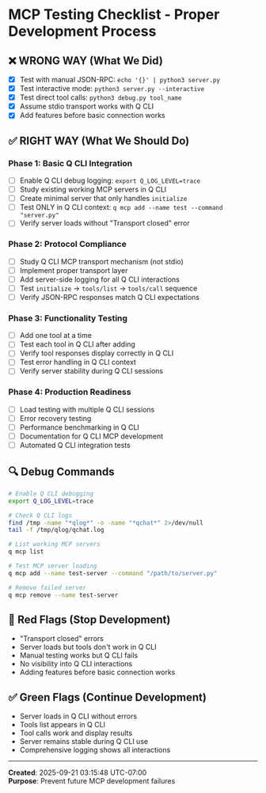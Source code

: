 # MCP Testing Checklist - Proper Development Process

## ❌ WRONG WAY (What We Did)
- [x] Test with manual JSON-RPC: `echo '{}' | python3 server.py`
- [x] Test interactive mode: `python3 server.py --interactive`  
- [x] Test direct tool calls: `python3 debug.py tool_name`
- [x] Assume stdio transport works with Q CLI
- [x] Add features before basic connection works

## ✅ RIGHT WAY (What We Should Do)

### Phase 1: Basic Q CLI Integration
- [ ] Enable Q CLI debug logging: `export Q_LOG_LEVEL=trace`
- [ ] Study existing working MCP servers in Q CLI
- [ ] Create minimal server that only handles `initialize`
- [ ] Test ONLY in Q CLI context: `q mcp add --name test --command "server.py"`
- [ ] Verify server loads without "Transport closed" error

### Phase 2: Protocol Compliance  
- [ ] Study Q CLI MCP transport mechanism (not stdio)
- [ ] Implement proper transport layer
- [ ] Add server-side logging for all Q CLI interactions
- [ ] Test `initialize` → `tools/list` → `tools/call` sequence
- [ ] Verify JSON-RPC responses match Q CLI expectations

### Phase 3: Functionality Testing
- [ ] Add one tool at a time
- [ ] Test each tool in Q CLI after adding
- [ ] Verify tool responses display correctly in Q CLI
- [ ] Test error handling in Q CLI context
- [ ] Verify server stability during Q CLI sessions

### Phase 4: Production Readiness
- [ ] Load testing with multiple Q CLI sessions
- [ ] Error recovery testing
- [ ] Performance benchmarking in Q CLI
- [ ] Documentation for Q CLI MCP development
- [ ] Automated Q CLI integration tests

## 🔍 Debug Commands

```bash
# Enable Q CLI debugging
export Q_LOG_LEVEL=trace

# Check Q CLI logs
find /tmp -name "*qlog*" -o -name "*qchat*" 2>/dev/null
tail -f /tmp/qlog/qchat.log

# List working MCP servers
q mcp list

# Test MCP server loading
q mcp add --name test-server --command "/path/to/server.py"

# Remove failed server
q mcp remove --name test-server
```

## 🚨 Red Flags (Stop Development)
- "Transport closed" errors
- Server loads but tools don't work in Q CLI
- Manual testing works but Q CLI fails
- No visibility into Q CLI interactions
- Adding features before basic connection works

## ✅ Green Flags (Continue Development)  
- Server loads in Q CLI without errors
- Tools list appears in Q CLI
- Tool calls work and display results
- Server remains stable during Q CLI use
- Comprehensive logging shows all interactions

---
**Created**: 2025-09-21 03:15:48 UTC-07:00  
**Purpose**: Prevent future MCP development failures
